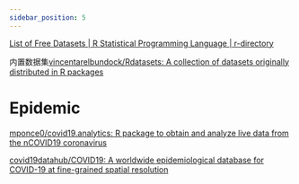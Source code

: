```yaml
---
sidebar_position: 5
---
```


[List of Free Datasets | R Statistical Programming Language | r-directory](https://r-dir.com/reference/datasets.html)

内置数据集[vincentarelbundock/Rdatasets: A collection of datasets originally distributed in R packages](https://github.com/vincentarelbundock/Rdatasets)

# Epidemic
[mponce0/covid19.analytics: R package to obtain and analyze live data from the nCOVID19 coronavirus](https://github.com/mponce0/covid19.analytics)

[covid19datahub/COVID19: A worldwide epidemiological database for COVID-19 at fine-grained spatial resolution](https://github.com/covid19datahub/COVID19)
